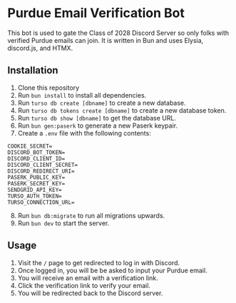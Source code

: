 # Purdue Email Verification Bot

This bot is used to gate the Class of 2028 Discord Server so only folks with
verified Purdue emails can join. It is written in Bun and uses Elysia, discord.js, and HTMX.

## Installation

1. Clone this repository
2. Run `bun install` to install all dependencies.
3. Run `turso db create [dbname]` to create a new database.
4. Run `turso db tokens create [dbname]` to create a new database token.
5. Run `turso db show [dbname]` to get the database URL.
6. Run `bun gen:paserk` to generate a new Paserk keypair.
7. Create a `.env` file with the following contents:

```
COOKIE_SECRET=
DISCORD_BOT_TOKEN=
DISCORD_CLIENT_ID=
DISCORD_CLIENT_SECRET=
DISCORD_REDIRECT_URI=
PASERK_PUBLIC_KEY=
PASERK_SECRET_KEY=
SENDGRID_API_KEY=
TURSO_AUTH_TOKEN=
TURSO_CONNECTION_URL=
```

8. Run `bun db:migrate` to run all migrations upwards.
9. Run `bun dev` to start the server.

## Usage

1. Visit the `/` page to get redirected to log in with Discord.
2. Once logged in, you will be be asked to input your Purdue email.
3. You will receive an email with a verification link.
4. Click the verification link to verify your email.
5. You will be redirected back to the Discord server.
